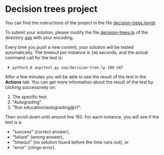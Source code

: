 # Decision trees project

You can find the instructions of the project in the file [decision-trees.ipynb](decision-trees.ipynb).

To submit your solution, please modify the file [decision-trees.lp](asp/decision-trees.lp) of the directory [asp](asp) with your encoding.

Every time you push a new commit, your solution will be tested automatically. 
The timeout per instance is `100` seconds, and
the actual command call for the test is:
* ``python3.6 asp/test.py asp/decision-tree.lp 100 SAT``

After a few minutes you will be able to see the result of the test in the **Actions** tab.
You can get more information about the result of the test by clicking successively on:
1. The specific test.
2. "Autograding".
3. "Run education/autograding@v1".

Then scroll down until around line 150.
For each instance, you will see if the test is a:
* "success" (correct answer),
* "failure" (wrong answer),
* "timeout" (no solution found before the time runs out), or
* "error" (clingo error).
